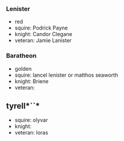

### Lenister

* red
* squire: Podrick Payne
* knight: Candor Clegane
* veteran: Jamie Lanister


### Baratheon

* golden
* squire: lancel lenister or matthos seaworth
* knight: Briene
* veteran: 

 
## tyrell*``*

* squire: olyvar
* knight: 
* veteran: loras

